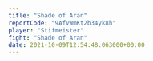 ```yaml
---
title: "Shade of Aran"
reportCode: "9AfVWmKt2b34yk8h"
player: "Stifmeister"
fight: "Shade of Aran"
date: 2021-10-09T12:54:48.063000+00:00
---
```

